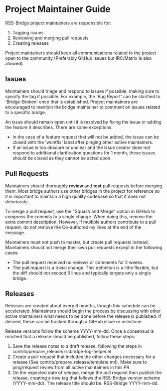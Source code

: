# Project Maintainer Guide
RSS-Bridge project maintainers are responsible for:
1. Tagging issues
1. Reviewing and merging pull requests
1. Creating releases

Project maintainers should keep all communications related to the project open
to the community (Preferably GitHub issues but IRC/Matrix is also allowed).

## Issues
Maintainers should triage and respond to issues if possible, making sure to
specify the tag if possible. For example, the 'Bug Report' can be clarified to
'Bridge-Broken' once that is established. Project maintainers are encouraged to
mention the bridge maintainer to comment on issues related to a specific bridge.

An issue should remain open until it is resolved by fixing the issue or adding
the feature it describes. There are some exceptions:
- In the case of a feature request that will not be added, the issue can be
  closed with the 'wontfix' label after pinging other active maintainers.
- If an issue is too obscure or unclear and the issue creator does not respond
  to additional clarification questions for 1 month, these issues should be
  closed as they cannot be acted upon.

## Pull Requests
Maintainers should thoroughly **review** and **test** pull requests before
merging them. Most bridge authors use other bridges in the project for reference
so it is important to maintain a high quality codebase so that it does not
deteriorate.

To merge a pull request, use the "Squash and Merge" option in GitHub to compress
the commits to a single change. When doing this, remove the extra commit
description. However, if multiple authors contribute to a pull request, do not
remove the Co-authored-by lines at the end of the message.

Maintainers must not push to master, but create pull requests instead.
Maintainers should not merge their own pull requests except in the following
cases:
- The pull request received no reviews or comments for 2 weeks.
- The pull request is a trivial change. This definition is a little flexible,
  but the diff should not exceed 5 lines and typically targets only a single
  bridge.

## Releases
Releases are created about every 6 months, though this schedule can be
accelerated. Maintainers should begin the process by discussing with other
active maintainers what needs to be done before the release is published. If
desired, these can be tracked through a GitHub issue or milestone.

Release versions follow the scheme YYYY-mm-dd. Once a consensus is reached that
a release should be published, follow these steps:
1. Save the release notes to a draft release, following the steps in
   contrib/prepare_release/rssbridge-log-helper.el
1. Create a pull request that includes the other changes necessary for a release
   (See contrib/prepare_release/template.md). Make sure to ping/request review
   from all active maintainers in this PR.
1. On the expected date of release, merge the pull request then publish the
   release, creating a new tag that follows the RSS-Bridge version scheme
   (YYYY-mm-dd). The release title should be: RSS-Bridge YYYY-mm-dd.
